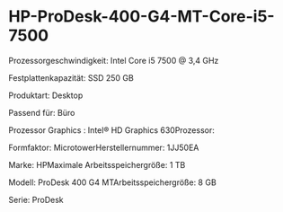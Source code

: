 # HP-ProDesk-400-G4-MT-Core-i5-7500
	
Prozessorgeschwindigkeit: Intel Core i5	7500 @ 3,4 GHz	

Festplattenkapazität:	SSD 250 GB

Produktart:	Desktop

Passend für: Büro

Prozessor Graphics : Intel® HD Graphics 630Prozessor:	

Formfaktor:	MicrotowerHerstellernummer:	1JJ50EA	

Marke:	HPMaximale Arbeitsspeichergröße:	1 TB	

Modell:	ProDesk 400 G4 MTArbeitsspeichergröße:	8 GB	

Serie:	ProDesk
